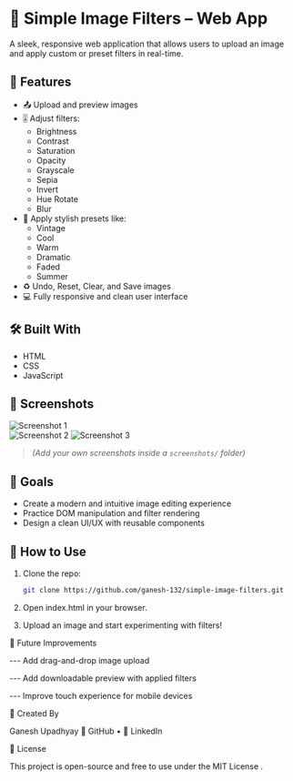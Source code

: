 # 🎨 Simple Image Filters – Web App

A sleek, responsive web application that allows users to upload an image and apply custom or preset filters in real-time.

## 🚀 Features

- 📤 Upload and preview images
- 🎚️ Adjust filters:  
  - Brightness  
  - Contrast  
  - Saturation  
  - Opacity  
  - Grayscale  
  - Sepia  
  - Invert  
  - Hue Rotate  
  - Blur
- 🎨 Apply stylish presets like:
  - Vintage
  - Cool
  - Warm
  - Dramatic
  - Faded
  - Summer
- ♻️ Undo, Reset, Clear, and Save images
- 💻 Fully responsive and clean user interface

## 🛠️ Built With

- HTML  
- CSS  
- JavaScript

## 📸 Screenshots

![Screenshot 1](<img width="1863" height="941" alt="image" src="https://github.com/user-attachments/assets/e4747f72-1eb2-4f0a-8410-e2c024882ebf" />
)  
![Screenshot 2](<img width="1848" height="926" alt="image" src="https://github.com/user-attachments/assets/783b1a38-8efc-4940-a70c-5ed229e1012b" />
)
![Screenshot 3](<img width="1855" height="927" alt="image" src="https://github.com/user-attachments/assets/9bf6f57c-7884-4eab-b261-2f418139dbb7" />
)

> *(Add your own screenshots inside a `screenshots/` folder)*

## 🎯 Goals

- Create a modern and intuitive image editing experience
- Practice DOM manipulation and filter rendering
- Design a clean UI/UX with reusable components

## 📂 How to Use

1. Clone the repo:
   ```bash
   git clone https://github.com/ganesh-132/simple-image-filters.git
   
2. Open index.html in your browser.

3. Upload an image and start experimenting with filters!

📌 Future Improvements

--- Add drag-and-drop image upload

--- Add downloadable preview with applied filters

--- Improve touch experience for mobile devices

🙌 Created By

Ganesh Upadhyay
🔗 GitHub
 • 🔗 LinkedIn

📃 License

This project is open-source and free to use under the MIT License
.
